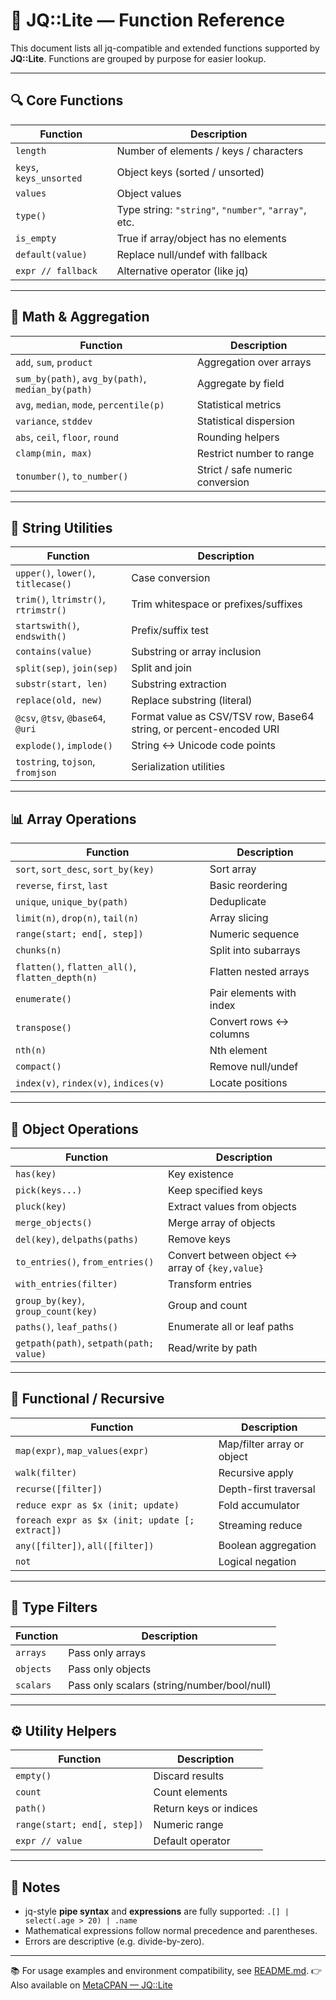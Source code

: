 # 📘 JQ::Lite — Function Reference

This document lists all jq-compatible and extended functions supported by **JQ::Lite**.
Functions are grouped by purpose for easier lookup.

---

## 🔍 Core Functions

| Function                | Description                                          |
| ----------------------- | ---------------------------------------------------- |
| `length`                | Number of elements / keys / characters               |
| `keys`, `keys_unsorted` | Object keys (sorted / unsorted)                      |
| `values`                | Object values                                        |
| `type()`                | Type string: `"string"`, `"number"`, `"array"`, etc. |
| `is_empty`              | True if array/object has no elements                 |
| `default(value)`        | Replace null/undef with fallback                     |
| `expr // fallback`      | Alternative operator (like jq)                       |

---

## 🧮 Math & Aggregation

| Function                                          | Description                      |
| ------------------------------------------------- | -------------------------------- |
| `add`, `sum`, `product`                           | Aggregation over arrays          |
| `sum_by(path)`, `avg_by(path)`, `median_by(path)` | Aggregate by field               |
| `avg`, `median`, `mode`, `percentile(p)`          | Statistical metrics              |
| `variance`, `stddev`                              | Statistical dispersion           |
| `abs`, `ceil`, `floor`, `round`                   | Rounding helpers                 |
| `clamp(min, max)`                                 | Restrict number to range         |
| `tonumber()`, `to_number()`                       | Strict / safe numeric conversion |

---

## 🧰 String Utilities

| Function                             | Description                          |
| ------------------------------------ | ------------------------------------ |
| `upper()`, `lower()`, `titlecase()`  | Case conversion                      |
| `trim()`, `ltrimstr()`, `rtrimstr()` | Trim whitespace or prefixes/suffixes |
| `startswith()`, `endswith()`         | Prefix/suffix test                   |
| `contains(value)`                    | Substring or array inclusion         |
| `split(sep)`, `join(sep)`            | Split and join                       |
| `substr(start, len)`                 | Substring extraction                 |
| `replace(old, new)`                  | Replace substring (literal)          |
| `@csv`, `@tsv`, `@base64`, `@uri`    | Format value as CSV/TSV row, Base64 string, or percent-encoded URI |
| `explode()`, `implode()`             | String ↔ Unicode code points         |
| `tostring`, `tojson`, `fromjson`     | Serialization utilities              |

---

## 📊 Array Operations

| Function                                         | Description              |
| ------------------------------------------------ | ------------------------ |
| `sort`, `sort_desc`, `sort_by(key)`              | Sort array               |
| `reverse`, `first`, `last`                       | Basic reordering         |
| `unique`, `unique_by(path)`                      | Deduplicate              |
| `limit(n)`, `drop(n)`, `tail(n)`                 | Array slicing            |
| `range(start; end[, step])`                      | Numeric sequence         |
| `chunks(n)`                                      | Split into subarrays     |
| `flatten()`, `flatten_all()`, `flatten_depth(n)` | Flatten nested arrays    |
| `enumerate()`                                    | Pair elements with index |
| `transpose()`                                    | Convert rows ↔ columns   |
| `nth(n)`                                         | Nth element              |
| `compact()`                                      | Remove null/undef        |
| `index(v)`, `rindex(v)`, `indices(v)`            | Locate positions         |

---

## 🧩 Object Operations

| Function                                | Description                                     |
| --------------------------------------- | ----------------------------------------------- |
| `has(key)`                              | Key existence                                   |
| `pick(keys...)`                         | Keep specified keys                             |
| `pluck(key)`                            | Extract values from objects                     |
| `merge_objects()`                       | Merge array of objects                          |
| `del(key)`, `delpaths(paths)`           | Remove keys                                     |
| `to_entries()`, `from_entries()`        | Convert between object ↔ array of `{key,value}` |
| `with_entries(filter)`                  | Transform entries                               |
| `group_by(key)`, `group_count(key)`     | Group and count                                 |
| `paths()`, `leaf_paths()`               | Enumerate all or leaf paths                     |
| `getpath(path)`, `setpath(path; value)` | Read/write by path                              |

---

## 🔄 Functional / Recursive

| Function                                        | Description                |
| ----------------------------------------------- | -------------------------- |
| `map(expr)`, `map_values(expr)`                 | Map/filter array or object |
| `walk(filter)`                                  | Recursive apply            |
| `recurse([filter])`                             | Depth-first traversal      |
| `reduce expr as $x (init; update)`              | Fold accumulator           |
| `foreach expr as $x (init; update [; extract])` | Streaming reduce           |
| `any([filter])`, `all([filter])`                | Boolean aggregation        |
| `not`                                           | Logical negation           |

---

## 🧱 Type Filters

| Function  | Description                                 |
| --------- | ------------------------------------------- |
| `arrays`  | Pass only arrays                            |
| `objects` | Pass only objects                           |
| `scalars` | Pass only scalars (string/number/bool/null) |

---

## ⚙️ Utility Helpers

| Function                    | Description            |
| --------------------------- | ---------------------- |
| `empty()`                   | Discard results        |
| `count`                     | Count elements         |
| `path()`                    | Return keys or indices |
| `range(start; end[, step])` | Numeric range          |
| `expr // value`             | Default operator       |

---

## 🧾 Notes

* jq-style **pipe syntax** and **expressions** are fully supported:
  `.[] | select(.age > 20) | .name`
* Mathematical expressions follow normal precedence and parentheses.
* Errors are descriptive (e.g. divide-by-zero).

---

📚 For usage examples and environment compatibility, see [README.md](README.md).
👉 Also available on [MetaCPAN — JQ::Lite](https://metacpan.org/pod/JQ::Lite)

